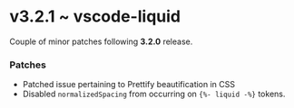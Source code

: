 # v3.2.1 ~ vscode-liquid

Couple of minor patches following **3.2.0** release.

### Patches

- Patched issue pertaining to Prettify beautification in CSS
- Disabled `normalizedSpacing` from occurring on `{%- liquid -%}` tokens.
